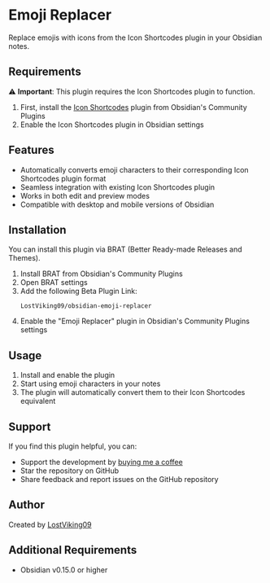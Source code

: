 # Emoji Replacer

Replace emojis with icons from the Icon Shortcodes plugin in your Obsidian notes.

## Requirements

⚠️ **Important**: This plugin requires the Icon Shortcodes plugin to function.

1. First, install the [Icon Shortcodes](https://github.com/FlorianWoelki/obsidian-icon-shortcodes) plugin from Obsidian's Community Plugins
2. Enable the Icon Shortcodes plugin in Obsidian settings

## Features

- Automatically converts emoji characters to their corresponding Icon Shortcodes plugin format
- Seamless integration with existing Icon Shortcodes plugin
- Works in both edit and preview modes
- Compatible with desktop and mobile versions of Obsidian

## Installation

You can install this plugin via BRAT (Better Ready-made Releases and Themes).

1. Install BRAT from Obsidian's Community Plugins
2. Open BRAT settings
3. Add the following Beta Plugin Link:
   ```
   LostViking09/obsidian-emoji-replacer
   ```
4. Enable the "Emoji Replacer" plugin in Obsidian's Community Plugins settings

## Usage

1. Install and enable the plugin
2. Start using emoji characters in your notes
3. The plugin will automatically convert them to their Icon Shortcodes equivalent

## Support

If you find this plugin helpful, you can:

- Support the development by [buying me a coffee](https://buymeacoffee.com/lostviking09)
- Star the repository on GitHub
- Share feedback and report issues on the GitHub repository

## Author

Created by [LostViking09](https://github.com/LostViking09)

## Additional Requirements

- Obsidian v0.15.0 or higher
